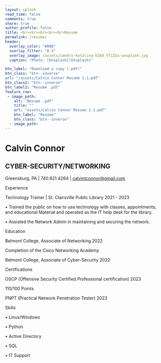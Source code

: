 ```yaml
---
layout: splash
read_time: false
comments: true
share: true
author_profile: false
title: <br><br><br><br><br>Resume
permalink: /resume/
header:
  overlay_color: "#000"
  overlay_filter: "0.5"
  overlay_image: /assets/sandro-katalina-k1bO_VTiZSs-unsplash.jpg
  caption: "Photo: [Unsplash](Unsplash)"

btn_label: "Download a copy (.pdf)"
btn_class: "btn--inverse"
url: "/assets/Calvin Connor Resume 1.1.pdf"
btn_class2: "btn--inverse"
btn_label2: "Resume .pdf"
feature_row:
 - image_path:
    alt: "Resume .pdf"
    title: ""
    url: "assets/Calvin Connor Resume 1.1.pdf"
    btn_label: "Resume"
    btn_class: "btn--inverse"
  - image_path:
---
```

# Calvin Connor

## CYBER-SECURITY/NETWORKING

Greensburg, PA | 740.921.4264 | calvintconnor@gmail.com

Experience

Technology Trainer | St. Clairsville Public Library 2021 - 2023

• Trained the public on how to use technology with classes, appointments, and educational
Material and operated as the IT help desk for the library.

• Assisted the Network Admin in maintaining and securing the network.

Education

Belmont College, Associate of Networking 2022

Completion of the Cisco Networking Academy

Belmont College, Associate of Cyber-Security 2022

Certifications

OSCP (Offensive Security Certified Professional certification) 2023

110/100 Points

PNPT (Practical Network Penetration Tester) 2023

Skills

• Linux/Windows

• Python

• Active Directory

• SQL

• IT Support
